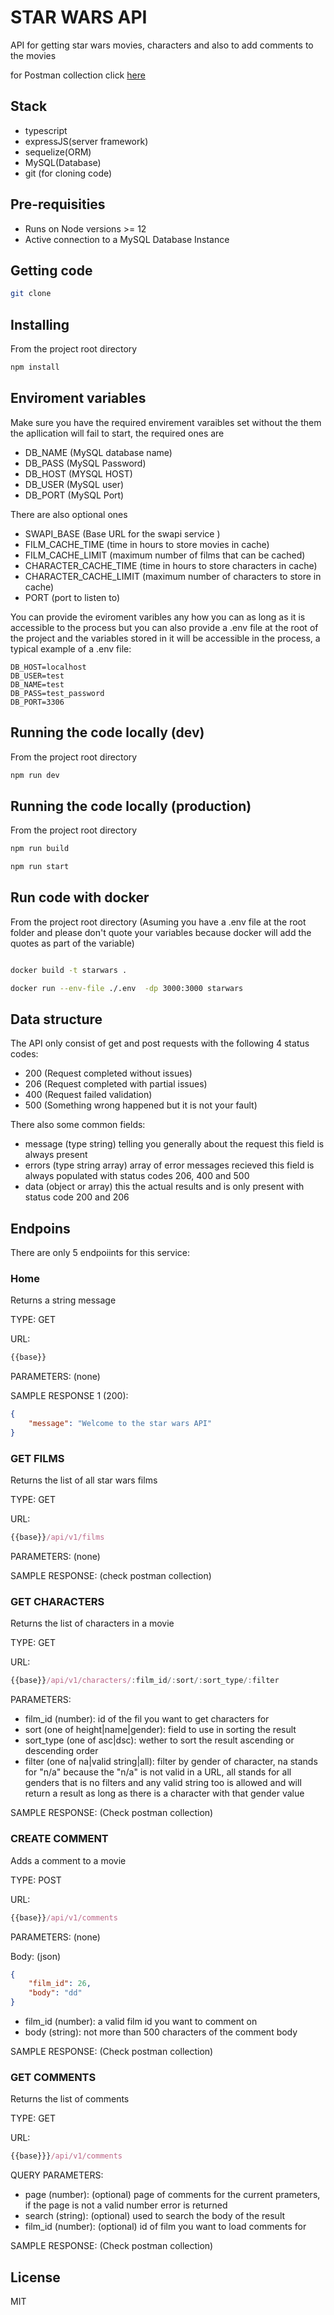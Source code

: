 # STAR WARS API

API for getting star wars movies, characters and also to add comments to the movies

for Postman collection click [here](https://documenter.getpostman.com/view/3507920/UVCBC5Ng)

## Stack

- typescript
- expressJS(server framework)
- sequelize(ORM)
- MySQL(Database)  
- git (for cloning code)

## Pre-requisities

- Runs on Node versions >= 12
- Active connection to a MySQL Database Instance

## Getting code  

```bash
git clone
```

## Installing

From the project root directory

```bash
npm install
```

## Enviroment variables

Make sure you have the required envirement varaibles set without the them the apllication will fail to start, the required ones are

- DB_NAME (MySQL database name)
- DB_PASS (MySQL Password)
- DB_HOST (MYSQL HOST)
- DB_USER (MySQL user)
- DB_PORT (MySQL Port)

There are also optional ones

- SWAPI_BASE             (Base URL for the swapi service )
- FILM_CACHE_TIME        (time in hours to store movies in cache)
- FILM_CACHE_LIMIT       (maximum number of films that can be cached)
- CHARACTER_CACHE_TIME   (time in hours to store characters in cache)
- CHARACTER_CACHE_LIMIT  (maximum number of characters to store in cache)
- PORT                   (port to listen to)

You can provide the eviroment varibles any how you can as long as it is accessible to the process but you can also provide a .env file at the root of the project and the variables stored in it will be accessible in the process, a typical example of a .env file:

```env
DB_HOST=localhost
DB_USER=test
DB_NAME=test
DB_PASS=test_password
DB_PORT=3306
```

## Running the code locally (dev)

From the project root directory

```bash
npm run dev
```

## Running the code locally (production)

From the project root directory

```bash
npm run build

npm run start
```

## Run code with docker

From the project root directory (Asuming you have a .env file at the root folder and please don't quote your variables because docker will add the quotes as part of the variable)

```bash

docker build -t starwars .

docker run --env-file ./.env  -dp 3000:3000 starwars 

```

## Data structure

The API only consist of get and post requests with the following 4 status codes:

- 200 (Request completed without issues)
- 206 (Request completed with partial issues)
- 400 (Request failed validation)
- 500 (Something wrong happened but it is not your fault)

There also some common fields:

- message (type string) telling you generally about the request this field is always present
- errors  (type string array) array of error messages recieved this field is always populated with status codes 206, 400 and 500
- data (object or array) this the actual results and is only present with status code 200 and 206

## Endpoins

There are only 5 endpoiints for this service:

### Home

Returns a string message

TYPE: GET

URL:

```javascript
{{base}}
```

PARAMETERS: (none)

SAMPLE RESPONSE 1 (200):

```json
{
    "message": "Welcome to the star wars API"
}
```

### GET FILMS

Returns the list of all star wars films

TYPE: GET

URL:

```javascript
{{base}}/api/v1/films
```

PARAMETERS: (none)

SAMPLE RESPONSE: (check postman collection)

### GET CHARACTERS

Returns the list of characters in a movie

TYPE: GET

URL:

```javascript
{{base}}/api/v1/characters/:film_id/:sort/:sort_type/:filter
```

PARAMETERS:

- film_id (number): id of the fil you want to get characters for
- sort (one of height|name|gender): field to use in sorting the result
- sort_type (one of asc|dsc): wether to sort the result ascending or descending order
- filter (one of na|valid string|all): filter by gender of character, na stands for "n/a" because the "n/a" is not valid in a URL, all stands for all genders that is no filters and any valid string too is allowed and will return a result as long as there is a character with that gender value

SAMPLE RESPONSE: (Check postman collection)

### CREATE COMMENT

Adds a comment to a movie

TYPE: POST

URL:

```javascript
{{base}}/api/v1/comments
```

PARAMETERS: (none)

Body: (json)

```json
{
    "film_id": 26,
    "body": "dd"
}
```

- film_id (number): a valid film id you want to comment on
- body (string): not more than 500 characters of the comment body


SAMPLE RESPONSE: (Check postman collection)


### GET COMMENTS

Returns the list of comments

TYPE: GET

URL:

```javascript
{{base}}}/api/v1/comments
```

QUERY PARAMETERS:

- page (number): (optional) page of comments for the current prameters, if the page is not a valid number error is returned
- search (string): (optional) used to search the body of the result
- film_id (number): (optional) id of film you want to load comments for

SAMPLE RESPONSE: (Check postman collection)

## License 
MIT
